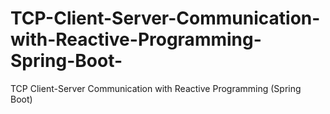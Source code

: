 # TCP-Client-Server-Communication-with-Reactive-Programming-Spring-Boot-
TCP Client-Server Communication with Reactive Programming (Spring Boot)
